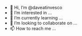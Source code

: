 - 👋 Hi, I’m @daveatinvesco
- 👀 I’m interested in ...
- 🌱 I’m currently learning ...
- 💞️ I’m looking to collaborate on ...
- 📫 How to reach me ...

<!---
daveatinvesco/daveatinvesco is a ✨ special ✨ repository because its `README.md` (this file) appears on your GitHub profile.
You can click the Preview link to take a look at your changes.
--->

